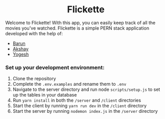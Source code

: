 <h1 align="center" style="font-size:28px; line-height:1"><b>Flickette</b></h1>

Welcome to Flickette! With this app, you can easily keep track of all the movies you've watched. Flickette is a simple PERN stack application developed with the help of:

- [Barun](https://github.com/Barun2003)
- [Akshay](https://github.com/Akshay8925)
- [Yogesh](https://github.com/yogesh464)

### Set up your development environment:

1. Clone the repository
2. Complete the `.env.examples` and rename them to `.env`
3. Navigate to the server directory and run node `scripts/setup.js` to set up the tables in your database
4. Run `yarn install` in both the `/server` and `/client` directories
5. Start the client by running `yarn run dev` in the `/client` directory
6. Start the server by running `nodemon index.js` in the `/server` directory
